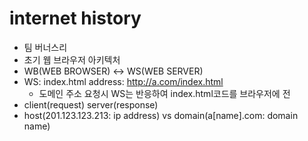 # internet history
- 팀 버너스리
- 초기 웹 브라우저 아키텍처
- WB(WEB BROWSER) <-> WS(WEB SERVER)
- WS: index.html address: http://a.com/index.html
  - 도메인 주소 요청시 WS는 반응하여 index.html코드를 브라우저에 전
- client(request) server(response)
- host(201.123.123.213: ip address) vs domain(a[name].com: domain name)